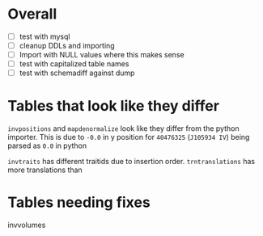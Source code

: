 # Overall
- [ ] test with mysql
- [ ] cleanup DDLs and importing
- [ ] Import with NULL values where this makes sense
- [ ] test with capitalized table names
- [ ] test with schemadiff against dump

# Tables that look like they differ
`invpositions` and `mapdenormalize` look like they differ from the python
importer. This is due to `-0.0` in y position for `40476325` (`J105934 IV`)
being parsed as `0.0` in python

`invtraits` has different traitids due to insertion order.
`trntranslations` has more translations than

# Tables needing fixes
invvolumes
